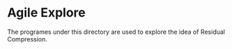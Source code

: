 # Agile Explore

The programes under this directory are used to explore the idea of Residual Compression.

